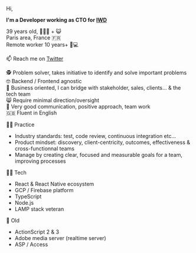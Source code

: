 Hi,

**I'm a Developer working as CTO for [IWD](https://iwd.io)**

39 years old, 👨‍👩‍👦 + 😺  
Paris area, France 🇫🇷  
Remote worker 10 years+ 🏡💻   

📫 Reach me on [Twitter](https://twitter.com/retfu)

🕵️ Problem solver, takes initiative to identify and solve important problems  
🤓 Backend / Frontend agnostic  
🤝 Business oriented, I can bridge with stakeholder, sales, clients... & the tech team  
😸 Require minimal direction/oversight  
👊 Very good communication, positive approach, team work  
🇬🇧 Fluent in English  

👨‍🔧 Practice
- Industry standards: test, code review, continuous integration etc...
- Product mindset: discovery, client-centricity, outcomes, effectiveness & cross-functionnal teams
- Manage by creating clear, focused and measurable goals for a team, improving processes

👨‍💻 Tech
- React & React Native ecosystem
- GCP / Firebase platform
- TypeScript
- Node.js
- LAMP stack veteran

👴 Old
- ActionScript 2 & 3
- Adobe media server (realtime server)
- ASP / Access
